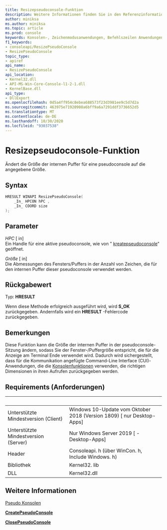 ```yaml
---
title: Resizepseudoconsole-Funktion
description: Weitere Informationen finden Sie in den Referenzinformationen zur resizepseudoconsole-Funktion, die die Größe der internen Puffer für eine Pseudo Konsole auf die angegebene Größe anpasst.
author: miniksa
ms.author: miniksa
ms.topic: article
ms.prod: console
keywords: Konsolen-, Zeichenmodusanwendungen, Befehlszeilen Anwendungen, Terminalanwendungen, Konsolen-API, Configuration Manager, pseudoconsole
f1_keywords:
- consoleapi/ResizePseudoConsole
- ResizePseudoConsole
topic_type:
- apiref
api_name:
- ResizePseudoConsole
api_location:
- Kernel32.dll
- API-MS-Win-Core-Console-l1-2-1.dll
- KernelBase.dll
api_type:
- DllExport
ms.openlocfilehash: 0d5a4ff954c8ebea688573f23d3981ee9c5d7d2a
ms.sourcegitcommit: 463975e71920908a6bff9a6a7291ddf3736652d5
ms.translationtype: MT
ms.contentlocale: de-DE
ms.lasthandoff: 10/30/2020
ms.locfileid: "93037538"
---
```

# <a name="resizepseudoconsole-function"></a>Resizepseudoconsole-Funktion

Ändert die Größe der internen Puffer für eine pseudoconsole auf die angegebene Größe.

## <a name="syntax"></a>Syntax

```C
HRESULT WINAPI ResizePseudoConsole(
    _In_ HPCON hPC ,
    _In_ COORD size
);
```

## <a name="parameters"></a>Parameter

*HPC* \[ in\]  
Ein Handle für eine aktive pseudoconsole, wie von " [kreatepseudoconsole](createpseudoconsole.md)" geöffnet.

*Größe* \[ in\]  
Die Abmessungen des Fensters/Puffers in der Anzahl von Zeichen, die für den internen Puffer dieser pseudoconsole verwendet werden.

## <a name="return-value"></a>Rückgabewert

Typ: **HRESULT**

Wenn diese Methode erfolgreich ausgeführt wird, wird **S_OK** zurückgegeben. Andernfalls wird ein **HRESULT** -Fehlercode zurückgegeben.

## <a name="remarks"></a>Bemerkungen

Diese Funktion kann die Größe der internen Puffer in der pseudoconsole-Sitzung ändern, sodass Sie der Fenster-/Puffergröße entspricht, die für die Anzeige am Terminal Ende verwendet wird. Dadurch wird sichergestellt, dass für die Kommunikation angefügte Command-Line Interface (CUI)-Anwendungen, die die [Konsolenfunktionen](console-functions.md) verwenden, die richtigen Dimensionen in ihren Aufrufen zurückgegeben werden.

## <a name="requirements"></a>Requirements (Anforderungen)

| &nbsp; | &nbsp; |
|-|-|
| Unterstützte Mindestversion (Client) | Windows 10-Update vom Oktober 2018 (Version 1809) \[ nur Desktop-Apps\] |
| Unterstützte Mindestversion (Server) | Nur Windows Server 2019 \[ -Desktop-Apps\] |
| Header | Consoleapi. h (über WinCon. h, Include Windows. h) |
| Bibliothek | Kernel32. lib |
| DLL | Kernel32.dll |

## <a name="see-also"></a>Weitere Informationen

[Pseudo Konsolen](pseudoconsoles.md)

[**CreatePseudoConsole**](createpseudoconsole.md)

[**ClosePseudoConsole**](closepseudoconsole.md)
